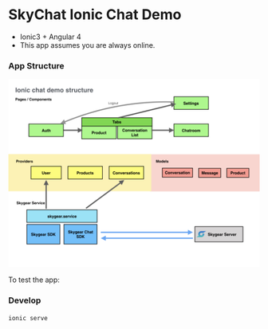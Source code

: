 # SkyChat Ionic Chat Demo

- Ionic3 + Angular 4
- This app assumes you are always online.

### App Structure
![](doc/app-architecture.jpeg)

To test the app:

### Develop

```bash
ionic serve
```